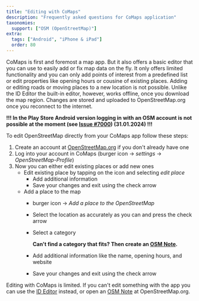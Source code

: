 ```yaml
---
title: "Editing with CoMaps"
description: "Frequently asked questions for CoMaps application"
taxonomies:
  support: ["OSM (OpenStreetMap)"]
extra:
  tags: ["Android", "iPhone & iPad"]
  order: 80
---
```


CoMaps is first and foremost a map app. But it also offers a basic editor that you can use to easily add or fix map data on the fly. It only offers limited functionality and you can only add points of interest from a predefined list or edit properties like opening hours or cousine of existing places. Adding or editing roads or moving places to a new location is not possible. Unlike the ID Editor the built-in editor, however, works offline, once you download the map region. Changes are stored and uploaded to OpenStreetMap.org once you reconnect to the internet.

**!!! In the Play Store Android version logging in with an OSM account is not possible at the moment (see [Issue #7000](https://github.com/organicmaps/organicmaps/issues/7000)) (31.01.2024) !!!**

To edit OpenStreetMap directly from your CoMaps app follow these steps:

1. Create an account at [OpenStreetMap.org](https://www.openstreetmap.org) if you don't already have one  
2. Log into your account in CoMaps (burger icon -> *settings* -> *OpenStreetMap-Profile*)  
3. Now you can either edit existing places or add new ones  
   * Edit existing place by tapping on the icon and selecting *edit place*  
     * Add additional information  
     * Save your changes and exit using the check arrow  
   * Add a place to the map  
     * burger icon -> *Add a place to the OpenStreetMap*  
     * Select the location as accurately as you can and press the check arrow  
     * Select a category

        **Can't find a category that fits? Then create an [OSM Note](https://github.com/organicmaps/organicmaps.github.io/issues/203#osm-notes---i-dont-have-time-for-editing).**

     * Add additional information like the name, opening hours, and website  
     * Save your changes and exit using the check arrow

Editing with CoMaps is limited. If you can't edit something with the app you can use the [ID Editor](https://github.com/organicmaps/organicmaps.github.io/issues/203#id-editor) instead, or open an [OSM Note](https://github.com/organicmaps/organicmaps.github.io/issues/203#osm-notes---i-dont-have-time-for-editing) at OpenStreetMap.org.
